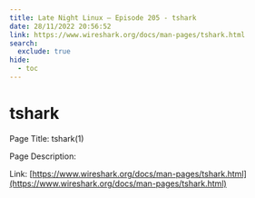 ```yaml
---
title: Late Night Linux – Episode 205 - tshark
date: 28/11/2022 20:56:52
link: https://www.wireshark.org/docs/man-pages/tshark.html
search:
  exclude: true
hide:
  - toc
---
```


# tshark

Page Title: tshark(1)

Page Description:  

Link: [https://www.wireshark.org/docs/man-pages/tshark.html](https://www.wireshark.org/docs/man-pages/tshark.html)